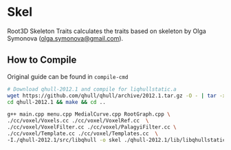 # Skel

Root3D Skeleton Traits calculates the traits based on skeleton by Olga Symonova (olga.symonova@gmail.com).

## How to Compile
Original guide can be found in `compile-cmd`

```bash
# Download qhull-2012.1 and compile for liqhullstatic.a
wget https://github.com/qhull/qhull/archive/2012.1.tar.gz -O - | tar -xz
cd qhull-2012.1 && make && cd ..

g++ main.cpp menu.cpp MedialCurve.cpp RootGraph.cpp \
./cc/voxel/Voxels.cc ./cc/voxel/VoxelRef.cc  \
./cc/voxel/VoxelFilter.cc ./cc/voxel/PalagyiFilter.cc \
./cc/voxel/Template.cc ./cc/voxel/Templates.cc  \
-I./qhull-2012.1/src/libqhull -o skel ./qhull-2012.1/lib/libqhullstatic.a
```